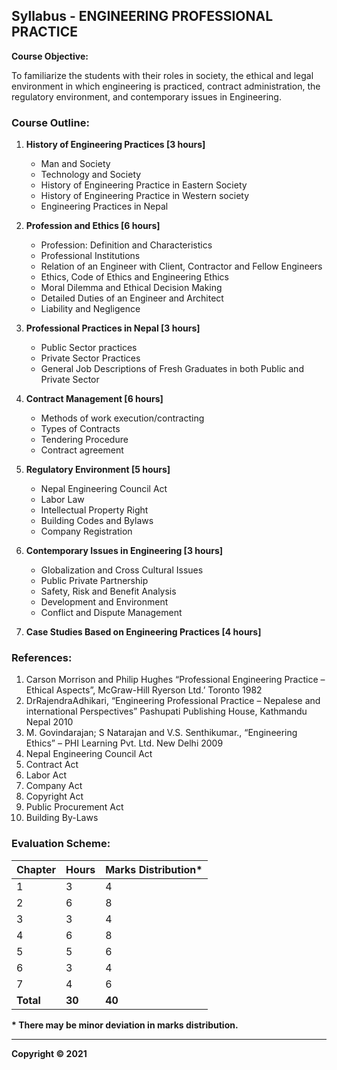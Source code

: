 ## Syllabus - ENGINEERING PROFESSIONAL PRACTICE

**Course Objective:**

To familiarize the students with their roles in society, the ethical and legal environment in which engineering is practiced, contract administration, the regulatory environment, and contemporary issues in Engineering.

### Course Outline:

1. **History of Engineering Practices [3 hours]**
   * Man and Society
   * Technology and Society
   * History of Engineering Practice in Eastern Society
   * History of Engineering Practice in Western society
   * Engineering Practices in Nepal

2. **Profession and Ethics [6 hours]**
   * Profession: Definition and Characteristics
   * Professional Institutions
   * Relation of an Engineer with Client, Contractor and Fellow Engineers
   * Ethics, Code of Ethics and Engineering Ethics
   * Moral Dilemma and Ethical Decision Making
   * Detailed Duties of an Engineer and Architect
   * Liability and Negligence

3. **Professional Practices in Nepal [3 hours]**
   * Public Sector practices
   * Private Sector Practices
   * General Job Descriptions of Fresh Graduates in both Public and Private Sector

4. **Contract Management [6 hours]**
   * Methods of work execution/contracting
   * Types of Contracts
   * Tendering Procedure
   * Contract agreement

5. **Regulatory Environment [5 hours]**
   * Nepal Engineering Council Act
   * Labor Law
   * Intellectual Property Right
   * Building Codes and Bylaws
   * Company Registration

6. **Contemporary Issues in Engineering [3 hours]**
   * Globalization and Cross Cultural Issues
   * Public Private Partnership
   * Safety, Risk and Benefit Analysis
   * Development and Environment
   * Conflict and Dispute Management

7. **Case Studies Based on Engineering Practices [4 hours]**

### References:

1. Carson Morrison and Philip Hughes “Professional Engineering Practice – Ethical Aspects”, McGraw-Hill Ryerson Ltd.’ Toronto 1982
2. DrRajendraAdhikari, “Engineering Professional Practice – Nepalese and international Perspectives” Pashupati Publishing House, Kathmandu Nepal 2010
3. M. Govindarajan; S Natarajan and V.S. Senthikumar., “Engineering Ethics” – PHI Learning Pvt. Ltd. New Delhi 2009
4. Nepal Engineering Council Act
5. Contract Act
6. Labor Act
7. Company Act
8. Copyright Act
9. Public Procurement Act
10. Building By-Laws

### Evaluation Scheme:

| Chapter | Hours | Marks Distribution* |
|---|---|---|
| 1 | 3 | 4 |
| 2 | 6 | 8 |
| 3 | 3 | 4 |
| 4 | 6 | 8 |
| 5 | 5 | 6 |
| 6 | 3 | 4 |
| 7 | 4 | 6 |
| **Total** | **30** | **40** |

**\* There may be minor deviation in marks distribution.**

***

**Copyright © 2021** 
